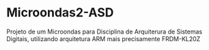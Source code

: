 # Microondas2-ASD
Projeto de um Microondas para Disciplina de Arquiterura de Sistemas Digitais, utilizando arquitetura ARM mais precisamente FRDM-KL20Z
